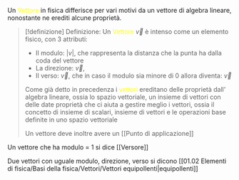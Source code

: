 Un <font color="#ffff00">Vettore</font> in fisica differisce per vari motivi da un vettore di algebra lineare, nonostante ne erediti alcune proprietà.

>[!definizione] Definizione:
>Un <font color="#ffff00">Vettore</font> $\overrightarrow{v}$ è intenso come un elemento fisico, con 3 attributi:
>- Il modulo: $|v|$, che rappresenta la distanza che la punta ha dalla coda del vettore
>- La direzione: $\overrightarrow{v}$,
>- Il verso: $\overrightarrow{v}$, che in caso il modulo sia minore di 0 allora diventa: $\overleftarrow{v}$
>
>  Come già detto in precedenza i <font color="#ffff00">vettori</font> ereditano delle proprietà dall’ algebra lineare, ossia lo spazio vettoriale, un insieme di vettori con delle date proprietà che ci aiuta a gestire meglio i vettori, ossia il concetto di insieme di scalari, insieme di vettori e le operazioni base definite in uno spazio vettoriale
>  
>  Un vettore deve inoltre avere un [[Punto di applicazione]]

Un vettore che ha modulo = 1 si dice [[Versore]]

Due vettori con uguale modulo, direzione, verso si dicono [[01.02 Elementi di fisica/Basi della fisica/Vettori/Vettori equipollenti|equipollenti]]



